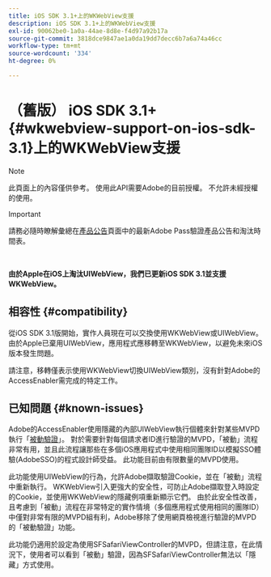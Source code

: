 ```yaml
---
title: iOS SDK 3.1+上的WKWebView支援
description: iOS SDK 3.1+上的WKWebView支援
exl-id: 90062be0-1a0a-44ae-8d8e-f4d97a92b17a
source-git-commit: 3818dce9847ae1a0da19dd7decc6b7a6a74a46cc
workflow-type: tm+mt
source-wordcount: '334'
ht-degree: 0%

---
```


# （舊版） iOS SDK 3.1+ {#wkwebview-support-on-ios-sdk-3.1}上的WKWebView支援

>[!NOTE]
>
>此頁面上的內容僅供參考。 使用此API需要Adobe的目前授權。 不允許未經授權的使用。

>[!IMPORTANT]
>
> 請務必隨時瞭解彙總在[產品公告](/help/authentication/product-announcements.md)頁面中的最新Adobe Pass驗證產品公告和淘汰時間表。

</br>

**由於Apple在iOS上淘汰UIWebView，我們已更新iOS SDK 3.1並支援WKWebView。**

## 相容性 {#compatibility}

從iOS SDK 3.1版開始，實作人員現在可以交換使用WKWebView或UIWebView。 由於Apple已棄用UIWebView，應用程式應移轉至WKWebView，以避免未來iOS版本發生問題。

請注意，移轉僅表示使用WKWebView切換UIWebView類別，沒有針對Adobe的AccessEnabler需完成的特定工作。

## 已知問題 {#known-issues}

Adobe的AccessEnabler使用隱藏的內部UIWebView執行個體來針對某些MVPD執行「[被動驗證](/help/authentication/integration-guide-programmers/legacy/sso-access/sso-passive-authn.md)」。 對於需要針對每個請求者ID進行驗證的MVPD，「被動」流程非常有用，並且此流程讓那些在多個iOS應用程式中使用相同團隊ID以模擬SSO體驗(AdobeSSO)的程式設計師受益。 此功能目前由有限數量的MVPD使用。

此功能使用UIWebView的行為，允許Adobe擷取驗證Cookie，並在「被動」流程中重新執行。 WKWebView引入更強大的安全性，可防止Adobe擷取登入時設定的Cookie，並使用WKWebView的隱藏例項重新顯示它們。 由於此安全性改善，且考慮到「被動」流程在非常特定的實作情境（多個應用程式使用相同的團隊ID）中僅對非常有限的MVPD組有利，Adobe移除了使用網頁檢視進行驗證的MVPD的「被動驗證」功能。

此功能仍適用於設定為使用SFSafariViewController的MVPD，但請注意，在此情況下，使用者可以看到「被動」驗證，因為SFSafariViewController無法以「隱藏」方式使用。
